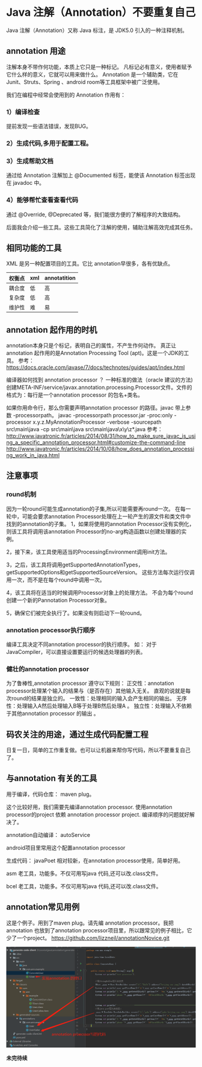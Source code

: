 # Java 注解（Annotation）不要重复自己
Java 注解（Annotation）又称 Java 标注，是 JDK5.0 引入的一种注释机制。

## annotation 用途
注解本身不带作何功能，本质上它只是一种标记。
凡标记必有意义，使用者赋予它什么样的意义，它就可以用来做什么。
Annotation 是一个辅助类，它在 Junit、Struts、Spring 、android room等工具框架中被广泛使用。

我们在编程中经常会使用到的 Annotation 作用有：

### 1）编译检查
提前发现一些语法错误，发现BUG。

### 2）生成代码,多用于配置工程。


### 3）生成帮助文档
通过给 Annotation 注解加上 @Documented 标签，能使该 Annotation 标签出现在 javadoc 中。


### 4）能够帮忙查看查看代码
通过 @Override, @Deprecated 等，我们能很方便的了解程序的大致结构。

后面我会介绍一些工具。这些工具简化了注解的使用，辅助注解高效完成其任务。


## 相同功能的工具
 XML 是另一种配置项目的工具。它比 annotation早很多，各有优缺点。

| 权衡点  | xml   |  annotatition |
|:------ | :------ |:----|
| 耦合度 | 低 | 高 |
| 复杂度 | 低 | 高 |
| 维护性 | 难 | 易 |



## annotation 起作用的时机
annotation本身只是个标记，表明自己的属性，不产生作何动作。
真正让 annotation 起作用的是Annotation Processing Tool (apt)。这是一个JDK的工具。
参考：
    <https://docs.oracle.com/javase/7/docs/technotes/guides/apt/index.html>

编译器如何找到 annotation processor ？
一种标准的做法（oracle 建议的方法)
创建META-INF/service/javax.annotation.processing.Processor文件。文件的格式为：每行是一个annotation processor 的包名+类名。

如果你用命令行，那么你需要声明annotation processor 的路径。javac 带上参数 -processorpath。
javac -processorpath processor.jar -proc:only -processor x.y.z.MyAnnotationProcessor -verbose -sourcepath src\main\java -cp src\main\java src\main\java\x\y\z\*.java 
参考：
  <http://www.javatronic.fr/articles/2014/08/31/how_to_make_sure_javac_is_using_a_specific_annotation_processor.html#customize-the-command-line>
  <http://www.javatronic.fr/articles/2014/10/08/how_does_annotation_processing_work_in_java.html>

## 注意事项

### round机制
因为一轮round可能生成annotation的子集,所以可能需要再round一次。 
在每一轮中，可能会要求annotation Processor处理在上一轮产生的源文件和类文件中找到的annotation的子集。
1，如果将使用的annotation Processor没有实例化，则该工具将调用该annotation Processor的no-arg构造函数以创建处理器的实例。

2，接下来，该工具使用适当的ProcessingEnvironment调用init方法。

3，之后，该工具将调用getSupportedAnnotationTypes，getSupportedOptions和getSupportedSourceVersion。 这些方法每次运行仅调用一次，而不是在每个round中调用一次。

4，该工具将在适当的时候调用Processor对象上的处理方法。 不会为每个round创建一个新的Pannotation Processor对象。

5，确保它们被完全执行了。如果没有则启动下一轮round。

### annotation processor执行顺序
编译工具决定不同annotation processor的执行顺序。
如： 对于JavaCompiler，可以直接设置要运行的候选处理器的列表。

### 健壮的annotation processor
为了鲁棒性,annotation processor 遵守以下规则：
正交性：annotation processor处理某个输入的结果与（是否存在）其他输入无关。  直观的说就是每次round的结果是独立的。
一致性：处理相同的输入会产生相同的输出。
无序性：处理输入A然后处理输入B等于处理B然后处理A 。
独立性：处理输入不依赖于其他annotation processor 的输出 。

## 码农关注的用途，通过生成代码配置工程
日复一日，简单的工作重复做。也可以让机器来帮你写代码，所以不要重复自己了。



## 与annotation 有关的工具
用于编译，代码仓库：
maven plug。

这个比较好用，我们需要先编译annotation processor.
使用annotation processor的project 依赖  annotation processor project.
编译顺序的问题就好解决了。

annotation自动编译：
autoService

android项目里常用这个配置annotation processor

生成代码：
javaPoet 相对较新，在annotation processor使用，简单好用。


asm 老工具，功能多。不仅可用写java 代码,还可以改.class文件。

bcel 老工具，功能多。不仅可用写java 代码,还可以改.class文件。

##  annotation常见用例

这是个例子。用到了maven plug。请先编 annotation processor。我把annotation  也放到了annotation processor项目里，所以跟常见的例子相比，它少了一个project。
https://github.com/lizzneil/annotationNovice.git

![image/result.png](doc/img/result.png)









**未完待续**